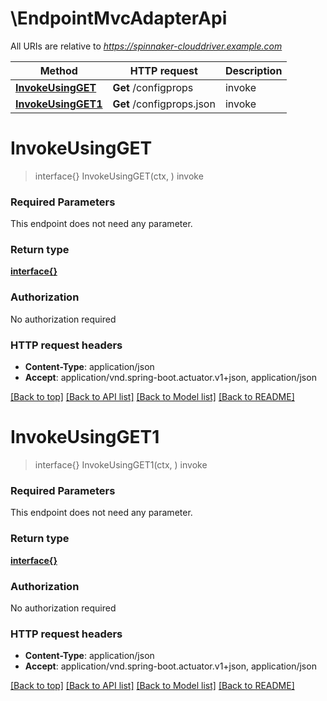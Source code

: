 # \EndpointMvcAdapterApi

All URIs are relative to *https://spinnaker-clouddriver.example.com*

Method | HTTP request | Description
------------- | ------------- | -------------
[**InvokeUsingGET**](EndpointMvcAdapterApi.md#InvokeUsingGET) | **Get** /configprops | invoke
[**InvokeUsingGET1**](EndpointMvcAdapterApi.md#InvokeUsingGET1) | **Get** /configprops.json | invoke


# **InvokeUsingGET**
> interface{} InvokeUsingGET(ctx, )
invoke

### Required Parameters
This endpoint does not need any parameter.

### Return type

[**interface{}**](interface{}.md)

### Authorization

No authorization required

### HTTP request headers

 - **Content-Type**: application/json
 - **Accept**: application/vnd.spring-boot.actuator.v1+json, application/json

[[Back to top]](#) [[Back to API list]](../README.md#documentation-for-api-endpoints) [[Back to Model list]](../README.md#documentation-for-models) [[Back to README]](../README.md)

# **InvokeUsingGET1**
> interface{} InvokeUsingGET1(ctx, )
invoke

### Required Parameters
This endpoint does not need any parameter.

### Return type

[**interface{}**](interface{}.md)

### Authorization

No authorization required

### HTTP request headers

 - **Content-Type**: application/json
 - **Accept**: application/vnd.spring-boot.actuator.v1+json, application/json

[[Back to top]](#) [[Back to API list]](../README.md#documentation-for-api-endpoints) [[Back to Model list]](../README.md#documentation-for-models) [[Back to README]](../README.md)

